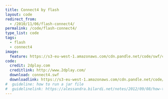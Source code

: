 ```yaml
---
title: Connect4 by flash
layout: code
redirect_from:
  - /2010/11/06/flash-connect4/
permalink: /code/flash-connect4/
type_list: code
tags:
  - flash
  - connect4
image:
  feature: https://s3-eu-west-1.amazonaws.com/cdn.pandle.net/code/swf/connect4.png
code:
  credit: 2dplay.com
  creditlink: http://www.2dplay.com/
  download: connect4.swf
  downloadlink: https://s3-eu-west-1.amazonaws.com/cdn.pandle.net/code/swf/connect4.swf
#  guideline: how to run a jar file
#  guidelinelink: https://alessandra.bilardi.net/notes/2012/09/08/how-to-create-and-run-a-jar-file/
---
```

